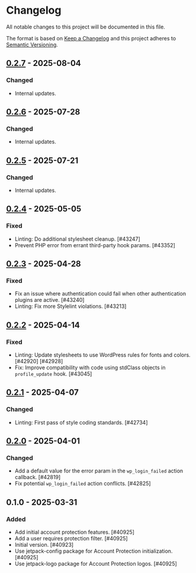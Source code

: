 # Changelog

All notable changes to this project will be documented in this file.

The format is based on [Keep a Changelog](https://keepachangelog.com/en/1.0.0/)
and this project adheres to [Semantic Versioning](https://semver.org/spec/v2.0.0.html).

## [0.2.7] - 2025-08-04
### Changed
- Internal updates.

## [0.2.6] - 2025-07-28
### Changed
- Internal updates.

## [0.2.5] - 2025-07-21
### Changed
- Internal updates.

## [0.2.4] - 2025-05-05
### Fixed
- Linting: Do additional stylesheet cleanup. [#43247]
- Prevent PHP error from errant third-party hook params. [#43352]

## [0.2.3] - 2025-04-28
### Fixed
- Fix an issue where authentication could fail when other authentication plugins are active. [#43240]
- Linting: Fix more Stylelint violations. [#43213]

## [0.2.2] - 2025-04-14
### Fixed
- Linting: Update stylesheets to use WordPress rules for fonts and colors. [#42920] [#42928]
- Fix: Improve compatibility with code using stdClass objects in `profile_update` hook. [#43045]

## [0.2.1] - 2025-04-07
### Changed
- Linting: First pass of style coding standards. [#42734]

## [0.2.0] - 2025-04-01
### Changed
- Add a default value for the error param in the `wp_login_failed` action callback. [#42819]
- Fix potential `wp_login_failed` action conflicts. [#42825]

## 0.1.0 - 2025-03-31
### Added
- Add initial account protection features. [#40925]
- Add a user requires protection filter. [#40925]
- Initial version. [#40923]
- Use jetpack-config package for Account Protection initialization. [#40925]
- Use jetpack-logo package for Account Protection logos. [#40925]

[0.2.7]: https://github.com/Automattic/jetpack-account-protection/compare/v0.2.6...v0.2.7
[0.2.6]: https://github.com/Automattic/jetpack-account-protection/compare/v0.2.5...v0.2.6
[0.2.5]: https://github.com/Automattic/jetpack-account-protection/compare/v0.2.4...v0.2.5
[0.2.4]: https://github.com/Automattic/jetpack-account-protection/compare/v0.2.3...v0.2.4
[0.2.3]: https://github.com/Automattic/jetpack-account-protection/compare/v0.2.2...v0.2.3
[0.2.2]: https://github.com/Automattic/jetpack-account-protection/compare/v0.2.1...v0.2.2
[0.2.1]: https://github.com/Automattic/jetpack-account-protection/compare/v0.2.0...v0.2.1
[0.2.0]: https://github.com/Automattic/jetpack-account-protection/compare/v0.1.0...v0.2.0
